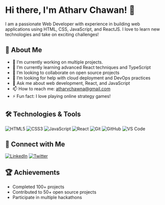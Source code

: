 # Hi there, I'm Atharv Chawan! 👋



I am a passionate Web Developer with experience in building web applications using HTML, CSS, JavaScript, and ReactJS. I love to learn new technologies and take on exciting challenges!

## 🚀 About Me

- 🔭 I’m currently working on multiple projects.
- 🌱 I’m currently learning advanced React techniques and TypeScript
- 👯 I’m looking to collaborate on open source projects
- 🤔 I’m looking for help with cloud deployment and DevOps practices
- 💬 Ask me about web development, React, and JavaScript
- 📫 How to reach me: [atharvchawna@gmail.com](mailto:atharvchawna@gmail.com)
- ⚡ Fun fact: I love playing online strategy games!

## 🛠️ Technologies & Tools

![HTML5](https://img.shields.io/badge/-HTML5-E34F26?style=flat&logo=html5&logoColor=white)
![CSS3](https://img.shields.io/badge/-CSS3-1572B6?style=flat&logo=css3&logoColor=white)
![JavaScript](https://img.shields.io/badge/-JavaScript-F7DF1E?style=flat&logo=javascript&logoColor=black)
![React](https://img.shields.io/badge/-React-61DAFB?style=flat&logo=react&logoColor=black)
![Git](https://img.shields.io/badge/-Git-F05032?style=flat&logo=git&logoColor=white)
![GitHub](https://img.shields.io/badge/-GitHub-181717?style=flat&logo=github&logoColor=white)
![VS Code](https://img.shields.io/badge/-VS%20Code-007ACC?style=flat&logo=visual-studio-code&logoColor=white)

## 🔗 Connect with Me

[![LinkedIn](https://img.shields.io/badge/-LinkedIn-0077B5?style=flat&logo=linkedin&logoColor=white)](https://www.linkedin.com/in/atharv-chawan-ab01152a7/)
[![Twitter](https://img.shields.io/badge/-Twitter-1DA1F2?style=flat&logo=twitter&logoColor=white)](https://twitter.com/AtharvChaw78856)


## 🏆 Achievements

- Completed 100+ projects
- Contributed to 50+ open source projects
- Participate in  multiple hackathons


